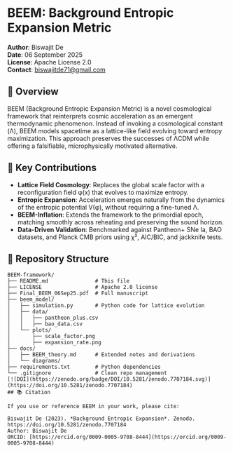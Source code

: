 # BEEM: Background Entropic Expansion Metric
**Author**: Biswajit De  
**Date**: 06 September 2025  
**License**: Apache License 2.0  
**Contact**: biswajitde71@gmail.com

## 🌌 Overview

BEEM (Background Entropic Expansion Metric) is a novel cosmological framework that reinterprets cosmic acceleration as an emergent thermodynamic phenomenon. Instead of invoking a cosmological constant (Λ), BEEM models spacetime as a lattice-like field evolving toward entropy maximization. This approach preserves the successes of ΛCDM while offering a falsifiable, microphysically motivated alternative.

## 📜 Key Contributions

- **Lattice Field Cosmology**: Replaces the global scale factor with a reconfiguration field φ(x) that evolves to maximize entropy.
- **Entropic Expansion**: Acceleration emerges naturally from the dynamics of the entropic potential V(φ), without requiring a fine-tuned Λ.
- **BEEM-Inflation**: Extends the framework to the primordial epoch, matching smoothly across reheating and preserving the sound horizon.
- **Data-Driven Validation**: Benchmarked against Pantheon+ SNe Ia, BAO datasets, and Planck CMB priors using χ², AIC/BIC, and jackknife tests.

## 📁 Repository Structure

```text
BEEM-framework/
├── README.md               # This file
├── LICENSE                 # Apache 2.0 license
├── Final_BEEM_06Sep25.pdf  # Full manuscript
├── beem_model/
│   ├── simulation.py       # Python code for lattice evolution
│   ├── data/
│   │   ├── pantheon_plus.csv
│   │   ├── bao_data.csv
│   └── plots/
│       ├── scale_factor.png
│       ├── expansion_rate.png
├── docs/
│   ├── BEEM_theory.md      # Extended notes and derivations
│   └── diagrams/
├── requirements.txt        # Python dependencies
└── .gitignore              # Clean repo management
[![DOI](https://zenodo.org/badge/DOI/10.5281/zenodo.7707184.svg)](https://doi.org/10.5281/zenodo.7707184)
## 📚 Citation

If you use or reference BEEM in your work, please cite:

Biswajit De (2023). *Background Entropic Expansion*. Zenodo. https://doi.org/10.5281/zenodo.7707184
Author: Biswajit De  
ORCID: [https://orcid.org/0009-0005-9708-8444](https://orcid.org/0009-0005-9708-8444)

